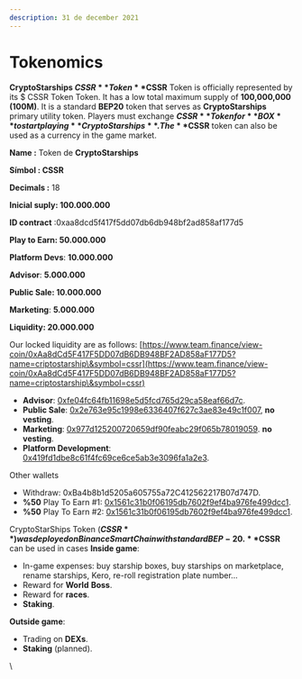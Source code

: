 ```yaml
---
description: 31 de december 2021
---
```


# Tokenomics

**CryptoStarships $CSSR** Token **$CSSR** Token is officially represented by its $ CSSR Token Token. It has a low total maximum supply of **100,000,000 (100M)**. It is a standard **BEP20** token that serves as **CryptoStarships** primary utility token. Players must exchange **$CSSR** Token for **BOX** to start playing **CryptoStarships**. The **$CSSR** token can also be used as a currency in the game market.

**Name :** Token de **CryptoStarships**

**Símbol : CSSR**

**Decimals :** 18

**Inicial suply: 100.000.000**

**ID contract** :0xaa8dcd5f417f5dd07db6db948bf2ad858af177d5

**Play to Earn:           50.000.000**

**Platform Devs**:     **10.000.000**

**Advisor**:           **5.000.000**

**Public Sale:             10.000.000**

**Marketing**:                 **5.000.000**

**Liquidity:                 20.000.000**

Our locked liquidity are as follows: ​[https://www.team.finance/view-coin/0xAa8dCd5F417F5DD07dB6DB948BF2AD858aF177D5?name=criptostarship\&symbol=cssr](https://www.team.finance/view-coin/0xAa8dCd5F417F5DD07dB6DB948BF2AD858aF177D5?name=criptostarship\&symbol=cssr)

* **Advisor**: [0xfe04fc64fb11698e5d5fcd765d29ca58eaf66d7c](https://bscscan.com/token/0xaa8dcd5f417f5dd07db6db948bf2ad858af177d5?a=0xfe04fc64fb11698e5d5fcd765d29ca58eaf66d7c).&#x20;
* **Public Sale**: [0x2e763e95c1998e6336407f627c3ae83e49c1f007](https://bscscan.com/token/0xaa8dcd5f417f5dd07db6db948bf2ad858af177d5?a=0x2e763e95c1998e6336407f627c3ae83e49c1f007), **no vesting**.
* **Marketing**: [0x977d125200720659df90feabc29f065b78019059](https://bscscan.com/token/0xaa8dcd5f417f5dd07db6db948bf2ad858af177d5?a=0x977d125200720659df90feabc29f065b78019059).  **no vesting**.
* **Platform Development**: [0x419fd1dbe8c61f4fc69ce6ce5ab3e3096fa1a2e3](https://bscscan.com/token/0xaa8dcd5f417f5dd07db6db948bf2ad858af177d5?a=0x419fd1dbe8c61f4fc69ce6ce5ab3e3096fa1a2e3).&#x20;

Other wallets

* Withdraw: 0xBa4b8b1d5205a605755a72C412562217B07d747D.
* **%50**   Play To Earn #1: [0x1561c31b0f06195db7602f9ef4ba976fe499dcc1](https://bscscan.com/token/0xaa8dcd5f417f5dd07db6db948bf2ad858af177d5?a=0x1561c31b0f06195db7602f9ef4ba976fe499dcc1).
* **%50**   Play To Earn #2: [0x1561c31b0f06195db7602f9ef4ba976fe499dcc1](https://bscscan.com/token/0xaa8dcd5f417f5dd07db6db948bf2ad858af177d5?a=0x1561c31b0f06195db7602f9ef4ba976fe499dcc1).



CryptoStarShips Token (**$CSSR**) was deployed on Binance Smart Chain with standard BEP-20. **$CSSR** can be used in cases **Inside game**:

* In-game expenses: buy starship boxes, buy starships on marketplace, rename starships, Kero, re-roll registration plate number...
* Reward for **World** **Boss**.
* Reward for **races**.
* **Staking**.

**Outside game**:

* Trading on **DEXs**.
* **Staking** (planned).

\
